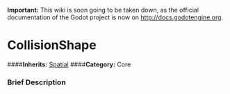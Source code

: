 **Important:** This wiki is soon going to be taken down, as the official documentation of the Godot project is now on http://docs.godotengine.org.

#  CollisionShape  
####**Inherits:** [Spatial](class_spatial)
####**Category:** Core

###  Brief Description  

